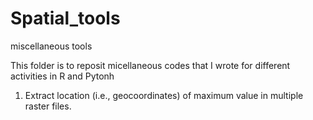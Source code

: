 # Spatial_tools
miscellaneous tools 

This folder is to reposit micellaneous codes that I wrote for different activities in R and Pytonh

1. Extract location (i.e., geocoordinates) of maximum value in multiple raster files.
